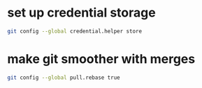 # set up credential storage
```bash
git config --global credential.helper store
```

# make git smoother with merges
```bash
git config --global pull.rebase true
```
